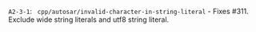 `A2-3-1`: ` cpp/autosar/invalid-character-in-string-literal`
    - Fixes #311. Exclude wide string literals and utf8 string literal.